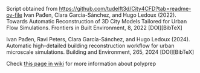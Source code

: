 Script obtained from https://github.com/tudelft3d/City4CFD?tab=readme-ov-file
Ivan Pađen, Clara García-Sánchez, and Hugo Ledoux (2022). Towards Automatic Reconstruction of 3D City Models Tailored for Urban Flow Simulations. Frontiers in Built Environment, 8, 2022 [DOI][BibTeX]

Ivan Pađen, Ravi Peters, Clara García-Sánchez, and Hugo Ledoux (2024). Automatic high-detailed building reconstruction workflow for urban microscale simulations. Building and Environment, 265, 2024 [DOI][BibTeX]

Check [this page in wiki](https://github.com/tudelft3d/City4CFD/wiki/Polygons#polygon-generalisation) for more information about polyprep
